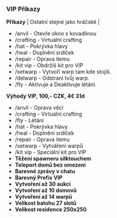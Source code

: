 ### VIP Příkazy

**Příkazy**
| Ostatní stejné jako hráčské |

- /anvil - Otevře okno s kovadlinou
- /crafting - Virtuální crafting
- /hat - Pokrývka hlavy
- /heal - Doplnění srdíček
- /repair - Oprava itemu
- /kit vip - Obdržíš kit pro VIP
- /setwarp <warp> - Vytvoří warp tam kde stojíš.
- /delwarp <warp> - Odstraní tvůj warp.
- /fly - Aktivuje a Deaktivuje létání.

**Výhody VIP, 100,- CZK, 4€ 31d**
- /anvil - Oprava věcí
- /crafting - Virtuální crafting
- /fly - Létání
- /hat - Pokrývka hlavy
- /heal - Doplnění srdíček
- /repair - Oprava itemu
- /setwarp - Vytváření warpů
- /kit vip - Speciální kit pro VIP
- **Těžení spawneru silktouchem**
- **Teleport domů bez omezení**
- **Barevné zprávy v chatu**
- **Barevný Prefix VIP**
- **Vytvoření až 30 aukcí**
- **Vytvoření až 10 domovů**
- **Vytvoření až 14 warpů**
- **Velikost batohu 27 slotů**
- **Velikost residence 250x250**